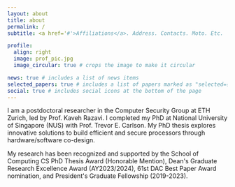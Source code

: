 ```yaml
---
layout: about
title: about
permalink: /
subtitle: <a href='#'>Affiliations</a>. Address. Contacts. Moto. Etc.

profile:
  align: right
  image: prof_pic.jpg
  image_circular: true # crops the image to make it circular

news: true # includes a list of news items
selected_papers: true # includes a list of papers marked as "selected={true}"
social: true # includes social icons at the bottom of the page
---
```


I am a postdoctoral researcher in the Computer Security Group at ETH Zurich, led by Prof. Kaveh Razavi. I completed my PhD at National University of Singapore (NUS) with Prof. Trevor E. Carlson. My PhD thesis explores innovative solutions to build efficient and secure processors through hardware/software co-design. 

My research has been recognized and supported by the School of Computing CS PhD Thesis Award (Honorable Mention), Dean's Graduate Research Excellence Award (AY2023/2024), 61st DAC Best Paper Award nomination, and President's Graduate Fellowship (2019-2023).
